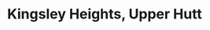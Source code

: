 ---
title: Kingsley Heights, Upper Hutt
url: /kingsley-heights-upper-hutt/
latitude: -41.124
longitude: 175.078
---